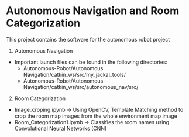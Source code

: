 # Autonomous Navigation and Room Categorization

This project contains the software for the autonomous robot project 

1) Autonomous Navigation
  - Important launch files can be found in the following directories:
    - Autonomous-Robot/Autonomous Navigation/catkin_ws/src/my_jackal_tools/ 
    - Autonomous-Robot/Autonomous Navigation/catkin_ws/src/autonomous_nav/src/
                                                          
2) Room Categorization
  - Image_croping.ipynb -> Using OpenCV, Template Matching method to crop the room map images from the whole environment map image
  - Room_Categorization1.ipynb -> Classifies the room names using Convolutional Neural Networks (CNN)
